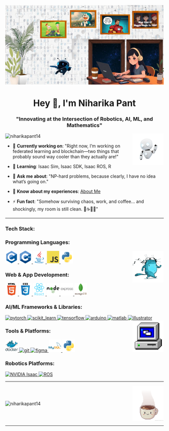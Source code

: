 ![logo](https://github.com/NiharikaPant14/NiharikaPant14/blob/main/What%20Kind%20Of%20Muggle%20Magic%20Is%20This.png)

<h1 align="center">Hey 👋, I'm Niharika Pant</h1>
<h3 align="center">"Innovating at the Intersection of Robotics, AI, ML, and Mathematics"</h3>

<p align="left"> <img src="https://komarev.com/ghpvc/?username=niharikapant14&label=Profile%20views&color=0e75b6&style=flat" alt="niharikapant14" /> <img src="https://github.com/NiharikaPant14/NiharikaPant14/blob/main/5038f6672f089f3a50c4f075feddfc42.gif" alt="gif1" width="100" align="right" /> </p>

- 🔭 **Currently working on**: "Right now, I’m working on federated learning and blockchain—two things that probably sound way cooler than they actually are!"
  
- 🌱 **Learning**: Isaac Sim, Isaac SDK, Isaac ROS, R

- 💬 **Ask me about**: "NP-hard problems, because clearly, I have no idea what’s going on."

- 📄 **Know about my experiences**: [About Me](https://github.com/NiharikaPant14/NiharikaPant14/blob/main/About%20Me%20ig.pdf)

- ⚡ **Fun fact**: "Somehow surviving chaos, work, and coffee... and shockingly, my room is still clean. 🫣☕️🤷‍♀️"

---

<h3 align="left">Tech Stack:</h3>

### **Programming Languages:**
<p align="left">
  <a href="https://www.cprogramming.com/" target="_blank" rel="noreferrer"> <img src="https://raw.githubusercontent.com/devicons/devicon/master/icons/c/c-original.svg" alt="c" width="40" height="40"/> </a> 
  <a href="https://www.w3schools.com/cpp/" target="_blank" rel="noreferrer"> <img src="https://raw.githubusercontent.com/devicons/devicon/master/icons/cplusplus/cplusplus-original.svg" alt="cplusplus" width="40" height="40"/> </a> 
  <a href="https://www.java.com" target="_blank" rel="noreferrer"> <img src="https://raw.githubusercontent.com/devicons/devicon/master/icons/java/java-original.svg" alt="java" width="40" height="40"/> </a> 
  <a href="https://developer.mozilla.org/en-US/docs/Web/JavaScript" target="_blank" rel="noreferrer"> <img src="https://raw.githubusercontent.com/devicons/devicon/master/icons/javascript/javascript-original.svg" alt="javascript" width="40" height="40"/> </a> 
  <a href="https://www.python.org" target="_blank" rel="noreferrer"> <img src="https://raw.githubusercontent.com/devicons/devicon/master/icons/python/python-original.svg" alt="python" width="40" height="40"/> </a> 
  <img src="https://github.com/NiharikaPant14/NiharikaPant14/blob/main/giphy.gif" alt="gif2" width="100" align="right" />
</p>

### **Web & App Development:**
<p align="left">
  <a href="https://www.w3.org/html/" target="_blank" rel="noreferrer"> <img src="https://raw.githubusercontent.com/devicons/devicon/master/icons/html5/html5-original-wordmark.svg" alt="html5" width="40" height="40"/> </a> 
  <a href="https://www.w3schools.com/css/" target="_blank" rel="noreferrer"> <img src="https://raw.githubusercontent.com/devicons/devicon/master/icons/css3/css3-original-wordmark.svg" alt="css3" width="40" height="40"/> </a> 
  <a href="https://reactjs.org/" target="_blank" rel="noreferrer"> <img src="https://raw.githubusercontent.com/devicons/devicon/master/icons/react/react-original-wordmark.svg" alt="react" width="40" height="40"/> </a> 
  <a href="https://nodejs.org" target="_blank" rel="noreferrer"> <img src="https://raw.githubusercontent.com/devicons/devicon/master/icons/nodejs/nodejs-original-wordmark.svg" alt="nodejs" width="40" height="40"/> </a> 
  <a href="https://expressjs.com" target="_blank" rel="noreferrer"> <img src="https://raw.githubusercontent.com/devicons/devicon/master/icons/express/express-original-wordmark.svg" alt="express" width="40" height="40"/> </a> 
  <a href="https://www.mongodb.com/" target="_blank" rel="noreferrer"> <img src="https://raw.githubusercontent.com/devicons/devicon/master/icons/mongodb/mongodb-original-wordmark.svg" alt="mongodb" width="40" height="40"/> </a> 
</p>

### **AI/ML Frameworks & Libraries:**
<p align="left">
  <a href="https://pytorch.org/" target="_blank" rel="noreferrer"> <img src="https://www.vectorlogo.zone/logos/pytorch/pytorch-icon.svg" alt="pytorch" width="40" height="40"/> </a> 
  <a href="https://scikit-learn.org/" target="_blank" rel="noreferrer"> <img src="https://upload.wikimedia.org/wikipedia/commons/0/05/Scikit_learn_logo_small.svg" alt="scikit_learn" width="40" height="40"/> </a> 
  <a href="https://www.tensorflow.org" target="_blank" rel="noreferrer"> <img src="https://www.vectorlogo.zone/logos/tensorflow/tensorflow-icon.svg" alt="tensorflow" width="40" height="40"/> </a> 
  <a href="https://www.arduino.cc/" target="_blank" rel="noreferrer"> <img src="https://cdn.worldvectorlogo.com/logos/arduino-1.svg" alt="arduino" width="40" height="40"/> </a> 
  <a href="https://www.mathworks.com/" target="_blank" rel="noreferrer"> <img src="https://upload.wikimedia.org/wikipedia/commons/2/21/Matlab_Logo.png" alt="matlab" width="40" height="40"/> </a> 
  <a href="https://www.adobe.com/in/products/illustrator.html" target="_blank" rel="noreferrer"> <img src="https://www.vectorlogo.zone/logos/adobe_illustrator/adobe_illustrator-icon.svg" alt="illustrator" width="40" height="40"/> </a> 
  <img src="https://github.com/NiharikaPant14/NiharikaPant14/blob/main/46611517funny-computer-animated-gif-29.gif" alt="gif3" width="100" align="right" />
</p>

### **Tools & Platforms:**
<p align="left">
  <a href="https://www.docker.com/" target="_blank" rel="noreferrer"> <img src="https://raw.githubusercontent.com/devicons/devicon/master/icons/docker/docker-original-wordmark.svg" alt="docker" width="40" height="40"/> </a> 
  <a href="https://git-scm.com/" target="_blank" rel="noreferrer"> <img src="https://www.vectorlogo.zone/logos/git-scm/git-scm-icon.svg" alt="git" width="40" height="40"/> </a> 
  <a href="https://www.figma.com/" target="_blank" rel="noreferrer"> <img src="https://www.vectorlogo.zone/logos/figma/figma-icon.svg" alt="figma" width="40" height="40"/> </a> 
  <a href="https://www.mysql.com/" target="_blank" rel="noreferrer"> <img src="https://raw.githubusercontent.com/devicons/devicon/master/icons/mysql/mysql-original-wordmark.svg" alt="mysql" width="40" height="40"/> </a> 
  <a href="https://www.python.org" target="_blank" rel="noreferrer"> <img src="https://raw.githubusercontent.com/devicons/devicon/master/icons/python/python-original.svg" alt="python" width="40" height="40"/> </a>
</p>

### **Robotics Platforms:**
<p align="left">
  <a href="https://developer.nvidia.com/isaac" target="_blank" rel="noreferrer"> <img src="https://upload.wikimedia.org/wikipedia/commons/4/49/Nvidia_logo.svg" alt="NVIDIA Isaac" width="40" height="40"/> </a>  
  <a href="https://www.ros.org/" target="_blank" rel="noreferrer"> <img src="https://upload.wikimedia.org/wikipedia/commons/f/f6/Robot_Operating_System_Logo_2018.svg" alt="ROS" width="40" height="40"/> </a>  
</p>

---

<div style="display: flex; justify-content: space-between; align-items: center;">
  <p>&nbsp;<img align="left" src="https://github-readme-stats.vercel.app/api?username=niharikapant14&show_icons=true&locale=en" alt="niharikapant14" /></p>
  <img src="https://github.com/NiharikaPant14/NiharikaPant14/blob/main/happy-cup-of-animated-coffee-good-morning-xxffy0ybteyt4a8f.gif" alt="gif4" width="100" align="right" />
</div>

---
